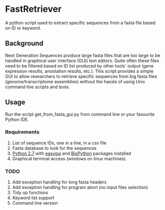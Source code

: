 # FastRetriever
A python script used to extract specific sequences from a fasta file based on ID or keyword.

## Background
Next Generation Sequences produce large fasta files that are too large to be handled in graphical user interface (GUI) text editors. Quite often these files need to be filtered based on ID list produced by other tools' output (gene expression results, anootation results, etc.).
This script provides a simple GUI to allow researchers to retrieve specific sequences from big fasta files (genome/transcriptome assemblies) without the hassle of using Unix command line scripts and tools. 

## Usage
Run the script get_from_fasta_gui.py from command line or your favourite Python IDE.

### Requirements
1. List of sequence IDs, one in a line, in a csv file
2. Fasta database to look for the sequences 
3. [Python 2.7](https://www.python.org/download/releases/2.7/) with [easygui](http://easygui.sourceforge.net/) and [BioPython](http://biopython.org/wiki/Biopython) packages installed
4. Graphical terminal access (windows on linux machines).

### TODO
1. Add exception handling for long fasta headers
2. Add exception handling for program abort (no input files selection)
3. Tidy up functions
4. Keyword list support
5. Command line version
